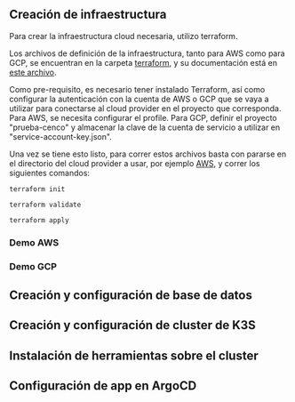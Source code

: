 ## Creación de infraestructura
Para crear la infraestructura cloud necesaria, utilizo terraform.

Los archivos de definición de la infraestructura, tanto para AWS como para GCP, se encuentran en la carpeta [terraform](/terraform/), y su documentación está en [este archivo](/docs/terraform.MD).

Como pre-requisito, es necesario tener instalado Terraform, así como configurar la autenticación con la cuenta de AWS o GCP que se vaya a utilizar para conectarse al cloud provider en el proyecto que corresponda. Para AWS, se necesita configurar el profile. Para GCP, definir el proyecto "prueba-cenco" y almacenar la clave de la cuenta de servicio a utilizar en "service-account-key.json".

Una vez se tiene esto listo, para correr estos archivos basta con pararse en el directorio del cloud provider a usar, por ejemplo [AWS](/terraform/aws/), y correr los siguientes comandos:
```
terraform init
```
```
terraform validate
```
```
terraform apply
```

### Demo AWS

### Demo GCP

## Creación y configuración de base de datos

## Creación y configuración de cluster de K3S

## Instalación de herramientas sobre el cluster


## Configuración de app en ArgoCD

